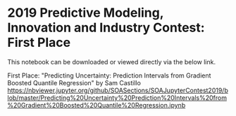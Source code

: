 # 2019 Predictive Modeling, Innovation and Industry Contest: First Place

This notebook can be downloaded or viewed directly via the below link.

First Place: "Predicting Uncertainty: Prediction Intervals from Gradient Boosted Quantile Regression" by Sam Castillo https://nbviewer.jupyter.org/github/SOASections/SOAJupyterContest2019/blob/master/Predicting%20Uncertainty%20Prediction%20Intervals%20from%20Gradient%20Boosted%20Quantile%20Regression.ipynb

